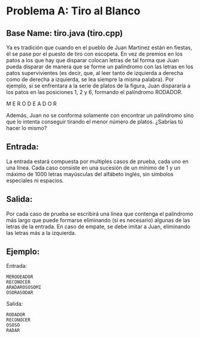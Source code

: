 # Problema A: Tiro al Blanco
## Base Name: tiro.java (tiro.cpp)

Ya es tradición que cuando en el pueblo de Juan Martinez están en fiestas, él se pase por el puesto de tiro con escopeta. En vez de premios en los patos a los que hay que disparar colocan letras de tal forma que Juan pueda disparar de manera que se forme un palíndromo con las letras en los patos supervivientes (es decir, que, al leer tanto de izquierda a derecha como de derecha a izquierda, se lea siempre la misma palabra). Por ejemplo, si se enfrentara a la serie de platos de la figura, Juan dispararía a los patos en las posiciones 1, 2 y 6, formando el palíndromo RODADOR.

M E R O D E A D O R

Además, Juan no se conforma solamente con encontrar un palíndromo sino que lo intenta conseguir tirando el menor número de platos. ¿Sabrías tú hacer lo mismo?

## Entrada:
La entrada estará compuesta por multiples casos de prueba, cada uno en una línea. Cada caso consiste en una sucesión de un mínimo de 1 y un máximo de 1000 letras mayúsculas del alfábeto inglés, sin símbolos especiales ni espacios.

## Salida:
Por cada caso de prueba se escribirá una línea que contenga el palíndromo más largo que puede formarse eliminando (si es necesario) algunas de las letras de la entrada. En caso de empate, se debe imitar a Juan, eliminando las letras más a la izquierda.

## Ejemplo:
Entrada:
```
MERODEADOR
RECONOCER
ARADAROSOSOMI
OSORASODAR
```

Salida:
```
RODADOR
RECONOCER
OSOSO
RADAR
```
